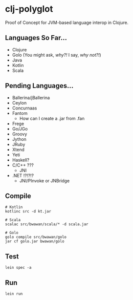 # clj-polyglot

Proof of Concept for JVM-based language interop in Clojure.

## Languages So Far...

- Clojure
- Golo (You might ask, _why?!_ I say, _why not?!_)
- Java
- Kotlin
- Scala

## Pending Languages...

- Ballerina/jBallerina
- Ceylon
- Concurnaas
- Fantom
  - How can I create a .jar from .fan
- Frege
- Go/JGo
- Groovy
- Jython
- JRuby
- Xtend
- Yeti
- Haskell?
- C/C++ ???
  - JNI
- .NET !?!?!?
  - JNI/PInvoke or JNBridge

## Compile

    # Kotlin
    kotlinc src -d kt.jar

    # Scala
    scalac src/bwawan/scala/* -d scala.jar

    # Golo
    golo compile src/bwawan/golo
    jar cf golo.jar bwawan/golo

## Test

    lein spec -a

## Run

    lein run
